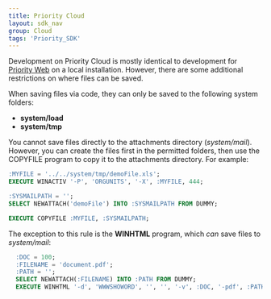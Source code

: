 ```yaml
---
title: Priority Cloud
layout: sdk_nav
group: Cloud
tags: 'Priority_SDK'
---
```


Development on Priority Cloud is mostly identical to development for [Priority Web](Priority-Web) on a local installation. However, there are some additional restrictions on where files can be saved.

When saving files via code, they can only be saved to the following system folders:

- **system/load**
- **system/tmp**

You cannot save files directly to the attachments directory (*system/mail*). However, you can create the files first in the permitted folders, then use the COPYFILE program to copy it to the attachments directory. For example:

```sql
:MYFILE = '../../system/tmp/demoFile.xls';
EXECUTE WINACTIV '-P', 'ORGUNITS', '-X', :MYFILE, 444;

:SYSMAILPATH = '';
SELECT NEWATTACH('demoFile') INTO :SYSMAILPATH FROM DUMMY;

EXECUTE COPYFILE :MYFILE, :SYSMAILPATH;
```

The exception to this rule is the **WINHTML** program, which *can* save files to *system/mail*:

```sql
  :DOC = 100;
  :FILENAME = 'document.pdf';
  :PATH = '';
  SELECT NEWATTACH(:FILENAME) INTO :PATH FROM DUMMY;
  EXECUTE WINHTML '-d', 'WWWSHOWORD', '', '', '-v', :DOC, '-pdf', :PATH;
```

